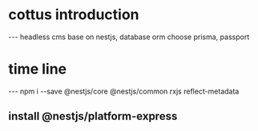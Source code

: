 # cottus introduction
--- headless cms base on nestjs, database orm choose prisma, passport

# time line
--- npm i --save @nestjs/core @nestjs/common rxjs reflect-metadata
## install @nestjs/platform-express

